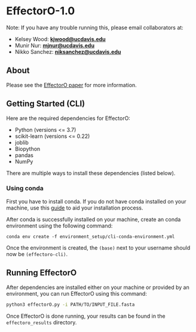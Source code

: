 # EffectorO-1.0

Note: If you have any trouble running this, please email collaborators at:

- Kelsey Wood: **<kjwood@ucdavis.edu>**
- Munir Nur: **<mjnur@ucdavis.edu>**
- Nikko Sanchez: **<niksanchez@ucdavis.edu>**

## About

Please see the [EffectorO paper](https://www.biorxiv.org/content/10.1101/2021.03.19.436227v2) for more information.

## Getting Started (CLI)

Here are the required dependencies for EffectorO:

- Python (versions <= 3.7)
- scikit-learn (versions <= 0.22)
- joblib
- Biopython
- pandas
- NumPy

There are multiple ways to install these dependencies (listed below).

### Using conda

First you have to install conda. If you do not have conda installed on your machine, use this [guide](https://conda.io/projects/conda/en/latest/user-guide/install/index.html) to aid your installation process.

After conda is successfully installed on your machine, create an conda environment using the following command:

```shell
conda env create -f environment_setup/cli-conda-environment.yml
```

Once the environment is created, the `(base)` next to your username should now be `(effectoro-cli)`.

<!-- TODO: see if this works
### Using `requirements.txt`

In order to use requirements.txt, you must have version 3.5-3.8 of Python on your machine. If you do, you can install the dependencies using this command:

```bash
pip install -r environment_setup/requirements.txt
```
-->

## Running EffectorO

After dependencies are installed either on your machine or provided by an environment, you can run EffectorO using this command:

```bash
python3 effectorO.py -i PATH/TO/INPUT_FILE.fasta
```

Once EffectorO is done running, your results can be found in the `effectoro_results` directory.
